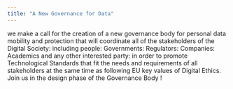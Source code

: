 ```yaml
---
title: "A New Governance for Data"
---
```


we make a call for the creation of a new governance body for personal data mobility and protection that will coordinate all of the stakeholders of the Digital Society: including people: Governments: Regulators: Companies: Academics and any other interested party: in order to promote Technological Standards that fit the needs and requirements of all stakeholders at the same time as following EU key values of Digital Ethics. Join us in the design phase of the Governance Body !

